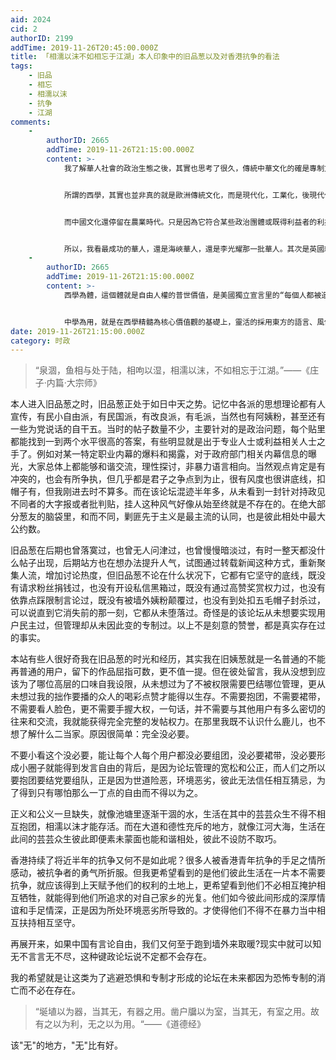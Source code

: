 ```yaml
---
aid: 2024
cid: 2
authorID: 2199
addTime: 2019-11-26T20:45:00.000Z
title: 「相濡以沫不如相忘于江湖」本人印象中的旧品葱以及对香港抗争的看法
tags:
    - 旧品
    - 相忘
    - 相濡以沫
    - 抗争
    - 江湖
comments:
    -
        authorID: 2665
        addTime: 2019-11-26T21:15:00.000Z
        content: >-
            我了解華人社會的政治生態之後，其實也思考了很久，傳統中華文化的確是專制文化，真正的解決方案還是全盤西化：西學為體，中學為用。實際上在中華文化的土壤里成功的政治流派，也都是西學為體的，比如中共的馬列共產主義，又比如新加坡的全盤英國化。雖然中共今日遭人唾棄，與世界主流價值觀格格不入，但不得不承認其動員組織能力一流，而其中國特色化則是墮落的開始。最近兩年網絡世界開始流行的阿姨粉，則是完全地地道道的傳統中國文化裡頭最糟破部分的體現，低端人口的農民起義而已。


            所謂的西學，其實也並非真的就是歐洲傳統文化，而是現代化，工業化，後現代化。西學是以猶太基督教傳統文化為根基，經過一代代神學家的變革，伴隨著社會的科學、產業發達，社會價值觀在幾百年裡跟科學和產業發展同步行程的適應現代社會的普世價值。


            而中國文化還停留在農業時代。只是因為它符合某些政治團體或既得利益者的利益，從而被吹捧、放大，並且壓制開放社會吸收外來文化。所以，聰明人是應該從內心完全解構傳統文化，找出其中每一條每一款，具體案例具體分析，而不是統統打包成中華文化。西方人可以大大方方的吸收東方的陰陽、瑜珈、禪宗、武術等文化精髓，中國人為何不能吸收西方的精準、專業、邏輯、理性呢？


            所以，我看最成功的華人，還是海峽華人，還是李光耀那一批華人。其次是英國統治99年的香港人。這些人才是真正能以平和心態對待東西方文化，按自己的個性和需要取其精華去其糟粕。
    -
        authorID: 2665
        addTime: 2019-11-26T21:15:00.000Z
        content: >-
            西學為體，這個體就是自由人權的普世價值，是美國獨立宣言里的“每個人都被造物主創造得平等，並且擁有不可剝奪的生命、自由和追求自由的權利”


            中學為用，就是在西學精髓為核心價值觀的基礎上，靈活的採用東方的語言、風俗、文化，去適應社會、去跟人打交道、去應付。但在重大決策和重大事件上，一定要以西學為體。
date: 2019-11-26T21:15:00.000Z
category: 时政
---
```


> “泉涸，鱼相与处于陆，相呴以湿，相濡以沫，不如相忘于江湖。”——《庄子·内篇·大宗师》

本人进入旧品葱之时，旧品葱正处于如日中天之势。记忆中各派的思想理论都有人宣传，有民小自由派，有民国派，有改良派，有毛派，当然也有阿姨粉，甚至还有一些为党说话的自干五。当时的帖子数量不少，主要针对的是政治问题，每个贴里都能找到一到两个水平很高的答案，有些明显就是出于专业人士或利益相关人士之手了。例如对某一特定职业内幕的爆料和揭露，对于政府部门相关内幕信息的曝光，大家总体上都能够和谐交流，理性探讨，非暴力语言相向。当然观点肯定是有冲突的，也会有所争执，但几乎都是君子之争点到为止，很有风度也很讲底线，扣帽子有，但我刚进去时不算多。而在该论坛混迹半年多，从未看到一封针对持政见不同者的大字报或者批判贴，挂人这种风气好像从始至终就是不存在的。在绝大部分葱友的脑袋里，和而不同，剿匪先于主义是最主流的认同，也是彼此相处中最大公约数。

旧品葱在后期也曾落寞过，也曾无人问津过，也曾慢慢暗淡过，有时一整天都没什么帖子出现，后期站方也在想办法提升人气，试图通过转载新闻这种方式，重新聚集人流，增加讨论热度，但旧品葱不论在什么状况下，它都有它坚守的底线，既没有请求粉丝捐钱过，也没有开设私信黑箱过，既没有通过高赞奖赏权力过，也没有依靠点踩限制言论过，既没有被墙外姨粉颠覆过，也没有到处扣五毛帽子封杀过，可以说直到它消失前的那一刻，它都从未堕落过。奇怪是的该论坛从未想要实现用户民主过，但管理却从未因此变的专制过。以上不是刻意的赞誉，都是真实存在过的事实。

本站有些人很好奇我在旧品葱的时光和经历，其实我在旧姨葱就是一名普通的不能再普通的用户，留下的作品屈指可数，更不值一提。但在彼处留言，我从没想到应该为了哪位高层的口味自我设限，从未想过为了不被权限需要巴结哪位管理，更从未想过我的拙作要播的众人的喝彩点赞才能得以生存。不需要抱团，不需要裙带，不需要看人脸色，更不需要手握大权，一句话，并不需要与其他用户有多么密切的往来和交流，我就能获得完全完整的发帖权力。在那里我既不认识什么鹿儿，也不想了解什么二当家。原因很简单：完全没必要。

不要小看这个没必要，能让每个人每个用户都没必要组团，没必要裙带，没必要形成小圈子就能得到发言自由的背后，是因为论坛管理的宽松和公正，而人们之所以要抱团要结党要组队，正是因为世道险恶，环境恶劣，彼此无法信任相互猜忌，为了得到只有哪怕那么一丁点的自由而不得以为之。

正义和公义一旦缺失，就像池塘里逐渐干涸的水，生活在其中的芸芸众生不得不相互抱团，相濡以沫才能存活。而在大道和德性充斥的地方，就像江河大海，生活在此间的芸芸众生彼此即便素未蒙面也能和谐相处，彼此不设防不取巧。

香港持续了将近半年的抗争又何不是如此呢？很多人被香港青年抗争的手足之情所感动，被抗争者的勇气所折服。但我更希望看到的是他们彼此生活在一片本不需要抗争，就应该得到上天赋予他们的权利的土地上，更希望看到他们不必相互掩护相互牺牲，就能得到他们所追求的对自己家乡的光复。他们如今彼此间形成的深厚情谊和手足情深，正是因为所处环境恶劣所导致的。才使得他们不得不在暴力当中相互扶持相互坚守。

再展开来，如果中国有言论自由，我们又何至于跑到墙外来取暖?现实中就可以知无不言言无不尽，这种键政论坛说不定都不会存在。

我的希望就是让这类为了逃避恐惧和专制才形成的论坛在未来都因为恐怖专制的消亡而不必在存在。

> “埏埴以为器，当其无，有器之用。凿户牖以为室，当其无，有室之用。故有之以为利，无之以为用。“——《道德经》

该"无"的地方，"无"比有好。

